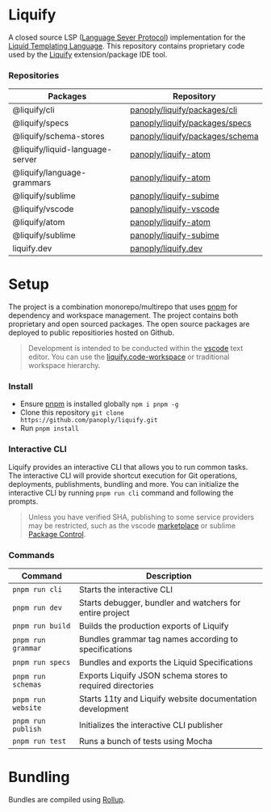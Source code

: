 # Liquify

A closed source LSP ([Language Sever Protocol](#)) implementation for the [Liquid Templating Language](#). This repository contains proprietary code used by the [Liquify](#) extension/package IDE tool.

### Repositories

| Packages                        | Repository                           |
| ------------------------------- | ------------------------------------ |
| @liquify/cli                    | [panoply/liquify/packages/cli](#)    |
| @liquify/specs                  | [panoply/liquify/packages/specs](#)  |
| @liquify/schema-stores          | [panoply/liquify/packages/schema](#) |
| @liquify/liquid-language-server | [panoply/liquify-atom](#)            |
| @liquify/language-grammars      | [panoply/liquify-atom](#)            |
| @liquify/sublime                | [panoply/liquify-subime](#)          |
| @liquify/vscode                 | [panoply/liquify-vscode](#)          |
| @liquify/atom                   | [panoply/liquify-atom](#)            |
| @liquify/sublime                | [panoply/liquify-subime](#)          |
| liquify.dev                     | [panoply/liquify.dev](#)             |

# Setup

The project is a combination monorepo/multirepo that uses [pnpm](#) for dependency and workspace management. The project contains both proprietary and open sourced packages. The open source packages are deployed to public repositiories hosted on Github.

> Development is intended to be conducted within the [vscode](#) text editor. You can use the [liquify.code-workspace](#) or traditional workspace hierarchy.

### Install

- Ensure [pnpm](#) is installed globally `npm i pnpm -g`
- Clone this repository `git clone https://github.com/panoply/liquify.git`
- Run `pnpm install`

### Interactive CLI

Liquify provides an interactive CLI that allows you to run common tasks. The interactive CLI will provide shortcut execution for Git operations, deployments, publishments, bundling and more. You can initialize the interactive CLI by running `pnpm run cli` command and following the prompts.

> Unless you have verified SHA, publishing to some service providers may be restricted, such as the vscode [marketplace](#) or sublime [Package Control](#).

### Commands

| Command            | Description                                                |
| ------------------ | ---------------------------------------------------------- |
| `pnpm run cli`     | Starts the interactive CLI                                 |
| `pnpm run dev`     | Starts debugger, bundler and watchers for entire project   |
| `pnpm run build`   | Builds the production exports of Liquify                   |
| `pnpm run grammar` | Bundles grammar tag names according to specifications      |
| `pnpm run specs`   | Bundles and exports the Liquid Specifications              |
| `pnpm run schemas` | Exports Liquify JSON schema stores to required directories |
| `pnpm run website` | Starts 11ty and Liquify website documentation development  |
| `pnpm run publish` | Initializes the interactive CLI publisher                  |
| `pnpm run test`    | Runs a bunch of tests using Mocha                          |

# Bundling

Bundles are compiled using [Rollup](#).
